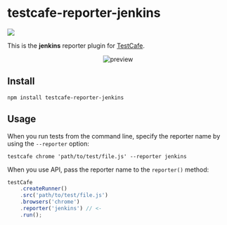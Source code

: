 # testcafe-reporter-jenkins
![](https://github.com/wentwrong/testcafe-reporter-jenkins/workflows/.github/workflows/node-ci.yml/badge.svg)

This is the **jenkins** reporter plugin for [TestCafe](http://devexpress.github.io/testcafe).

<p align="center">
    <img src="https://raw.github.com/wentwrong/testcafe-reporter-jenkins/master/media/preview.png" alt="preview" />
</p>

## Install

```
npm install testcafe-reporter-jenkins
```

## Usage

When you run tests from the command line, specify the reporter name by using the `--reporter` option:

```
testcafe chrome 'path/to/test/file.js' --reporter jenkins
```


When you use API, pass the reporter name to the `reporter()` method:

```js
testCafe
    .createRunner()
    .src('path/to/test/file.js')
    .browsers('chrome')
    .reporter('jenkins') // <-
    .run();
```
